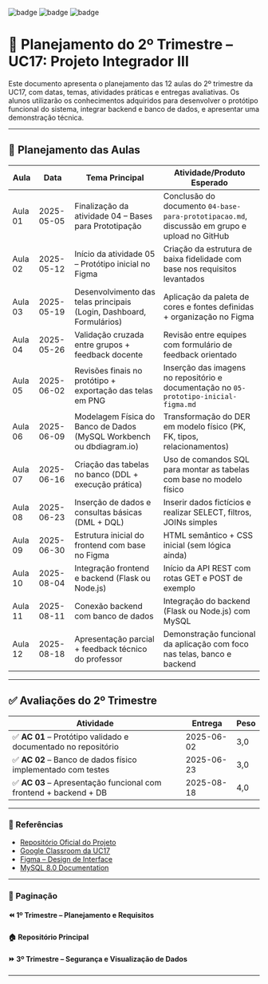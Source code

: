 ![badge](https://img.shields.io/badge/Projeto-Integrador%20III-blue)
 ![badge](https://img.shields.io/badge/Trimestre-2%C2%BA%20Trimestre-success)
 ![badge](https://img.shields.io/badge/Dura%C3%A7%C3%A3o-12%20aulas%20%40%2040min-informational)

# 📘 Planejamento do 2º Trimestre – UC17: Projeto Integrador III

Este documento apresenta o planejamento das 12 aulas do 2º trimestre da UC17, com datas, temas, atividades práticas e entregas avaliativas. Os alunos utilizarão os conhecimentos adquiridos para desenvolver o protótipo funcional do sistema, integrar backend e banco de dados, e apresentar uma demonstração técnica.

------

## 📅 Planejamento das Aulas

| Aula    | Data       | Tema Principal                                               | Atividade/Produto Esperado                                   |
| ------- | ---------- | ------------------------------------------------------------ | ------------------------------------------------------------ |
| Aula 01 | 2025-05-05 | Finalização da atividade 04 – Bases para Prototipação        | Conclusão do documento `04-base-para-prototipacao.md`, discussão em grupo e upload no GitHub |
| Aula 02 | 2025-05-12 | Início da atividade 05 – Protótipo inicial no Figma          | Criação da estrutura de baixa fidelidade com base nos requisitos levantados |
| Aula 03 | 2025-05-19 | Desenvolvimento das telas principais (Login, Dashboard, Formulários) | Aplicação da paleta de cores e fontes definidas + organização no Figma |
| Aula 04 | 2025-05-26 | Validação cruzada entre grupos + feedback docente            | Revisão entre equipes com formulário de feedback orientado   |
| Aula 05 | 2025-06-02 | Revisões finais no protótipo + exportação das telas em PNG   | Inserção das imagens no repositório e documentação no `05-prototipo-inicial-figma.md` |
| Aula 06 | 2025-06-09 | Modelagem Física do Banco de Dados (MySQL Workbench ou dbdiagram.io) | Transformação do DER em modelo físico (PK, FK, tipos, relacionamentos) |
| Aula 07 | 2025-06-16 | Criação das tabelas no banco (DDL + execução prática)        | Uso de comandos SQL para montar as tabelas com base no modelo físico |
| Aula 08 | 2025-06-23 | Inserção de dados e consultas básicas (DML + DQL)            | Inserir dados fictícios e realizar SELECT, filtros, JOINs simples |
| Aula 09 | 2025-06-30 | Estrutura inicial do frontend com base no Figma              | HTML semântico + CSS inicial (sem lógica ainda)              |
| Aula 10 | 2025-08-04 | Integração frontend e backend (Flask ou Node.js)             | Início da API REST com rotas GET e POST de exemplo           |
| Aula 11 | 2025-08-11 | Conexão backend com banco de dados                           | Integração do backend (Flask ou Node.js) com MySQL           |
| Aula 12 | 2025-08-18 | Apresentação parcial + feedback técnico do professor         | Demonstração funcional da aplicação com foco nas telas, banco e backend |

------

## ✅ Avaliações do 2º Trimestre

| Atividade                                                    | Entrega    | Peso |
| ------------------------------------------------------------ | ---------- | ---- |
| ✅ **AC 01** – Protótipo validado e documentado no repositório | 2025-06-02 | 3,0  |
| ✅ **AC 02** – Banco de dados físico implementado com testes  | 2025-06-23 | 3,0  |
| ✅ **AC 03** – Apresentação funcional com frontend + backend + DB | 2025-08-18 | 4,0  |

------

### 📎 Referências

- [Repositório Oficial do Projeto](https://github.com/prof-andrericardo/uc17-projeto_integrador_III)
- [Google Classroom da UC17](https://classroom.google.com)
- [Figma – Design de Interface](https://figma.com)
- [MySQL 8.0 Documentation](https://dev.mysql.com/doc/)

------

### 🔗 Paginação

#### ⏪ 1º Trimestre – Planejamento e Requisitos

#### 🏠 Repositório Principal

#### ⏩ 3º Trimestre – Segurança e Visualização de Dados

------